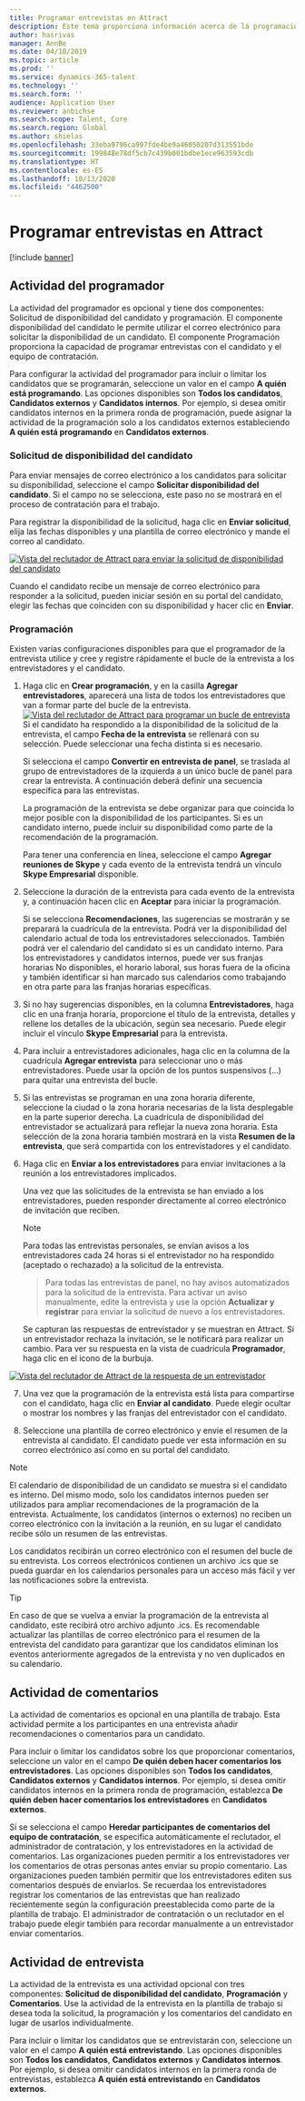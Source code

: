 ```yaml
---
title: Programar entrevistas en Attract
description: Este tema proporciona información acerca de la programación de la entrevista y las actividades de realimentación en Attract.
author: hasrivas
manager: AnnBe
ms.date: 04/10/2019
ms.topic: article
ms.prod: ''
ms.service: dynamics-365-talent
ms.technology: ''
ms.search.form: ''
audience: Application User
ms.reviewer: anbichse
ms.search.scope: Talent, Core
ms.search.region: Global
ms.author: shielas
ms.openlocfilehash: 33eba9796ca997fde4be9a46050207d313551bde
ms.sourcegitcommit: 199848e78df5cb7c439b001bdbe1ece963593cdb
ms.translationtype: HT
ms.contentlocale: es-ES
ms.lasthandoff: 10/13/2020
ms.locfileid: "4462500"
---
```

# <a name="schedule-interviews-in-attract"></a>Programar entrevistas en Attract

[!include [banner](includes/banner.md)]

## <a name="scheduler-activity"></a>Actividad del programador

La actividad del programador es opcional y tiene dos componentes: Solicitud de disponibilidad del candidato y programación. El componente disponibilidad del candidato le permite utilizar el correo electrónico para solicitar la disponibilidad de un candidato. El componente Programación proporciona la capacidad de programar entrevistas con el candidato y el equipo de contratación.

Para configurar la actividad del programador para incluir o limitar los candidatos que se programarán, seleccione un valor en el campo **A quién está programando**. Las opciones disponibles son **Todos los candidatos**, **Candidatos externos** y **Candidatos internos**. Por ejemplo, si desea omitir candidatos internos en la primera ronda de programación, puede asignar la actividad de la programación solo a los candidatos externos estableciendo **A quién está programando** en **Candidatos externos**.

### <a name="candidate-availability-request"></a>Solicitud de disponibilidad del candidato

Para enviar mensajes de correo electrónico a los candidatos para solicitar su disponibilidad, seleccione el campo **Solicitar disponibilidad del candidato**. Si el campo no se selecciona, este paso no se mostrará en el proceso de contratación para el trabajo.

Para registrar la disponibilidad de la solicitud, haga clic en **Enviar solicitud**, elija las fechas disponibles y una plantilla de correo electrónico y mande el correo al candidato.

[![Vista del reclutador de Attract para enviar la solicitud de disponibilidad del candidato](./media/scheduler-candidate-request.png)](./media/scheduler-candidate-request.png)

Cuando el candidato recibe un mensaje de correo electrónico para responder a la solicitud, pueden iniciar sesión en su portal del candidato, elegir las fechas que coinciden con su disponibilidad y hacer clic en **Enviar**.

### <a name="schedule"></a>Programación
Existen varias configuraciones disponibles para que el programador de la entrevista utilice y cree y registre rápidamente el bucle de la entrevista a los entrevistadores y el candidato.

1. Haga clic en **Crear programación**, y en la casilla **Agregar entrevistadores**, aparecerá una lista de todos los entrevistadores que van a formar parte del bucle de la entrevista.
[![Vista del reclutador de Attract para programar un bucle de entrevista](./media/schedule-start-over.png)](./media/schedule-start-over.png)   
    Si el candidato ha respondido a la disponibilidad de la solicitud de la entrevista, el campo **Fecha de la entrevista** se rellenará con su selección. Puede seleccionar una fecha distinta si es necesario.
    
    Si selecciona el campo **Convertir en entrevista de panel**, se traslada al grupo de entrevistadores de la izquierda a un único bucle de panel para crear la entrevista. A continuación deberá definir una secuencia específica para las entrevistas.
    
    La programación de la entrevista se debe organizar para que coincida lo mejor posible con la disponibilidad de los participantes. Si es un candidato interno, puede incluir su disponibilidad como parte de la recomendación de la programación.
    
    Para tener una conferencia en línea, seleccione el campo **Agregar reuniones de Skype** y cada evento de la entrevista tendrá un vínculo **Skype Empresarial** disponible.

2. Seleccione la duración de la entrevista para cada evento de la entrevista y, a continuación hacen clic en **Aceptar** para iniciar la programación.

    Si se selecciona **Recomendaciones**, las sugerencias se mostrarán y se preparará la cuadrícula de la entrevista. Podrá ver la disponibilidad del calendario actual de toda los entrevistadores seleccionados. También podrá ver el calendario del candidato si es un candidato interno. Para los entrevistadores y candidatos internos, puede ver sus franjas horarias No disponibles, el horario laboral, sus horas fuera de la oficina y también identificar si han marcado sus calendarios como trabajando en otra parte para las franjas horarias específicas. 

3. Si no hay sugerencias disponibles, en la columna **Entrevistadores**, haga clic en una franja horaria, proporcione el título de la entrevista, detalles y rellene los detalles de la ubicación, según sea necesario. Puede elegir incluir el vínculo **Skype Empresarial** para la entrevista.

4. Para incluir a entrevistadores adicionales, haga clic en la columna de la cuadrícula **Agregar entrevista** para seleccionar uno o más entrevistadores. Puede usar la opción de los puntos suspensivos (...) para quitar una entrevista del bucle.
    
5. Si las entrevistas se programan en una zona horaria diferente, seleccione la ciudad o la zona horaria necesarias de la lista desplegable en la parte superior derecha. La cuadrícula de disponibilidad del entrevistador se actualizará para reflejar la nueva zona horaria. Esta selección de la zona horaria también mostrará en la vista **Resumen de la entrevista**, que será compartida con los entrevistadores y el candidato. 

6. Haga clic en **Enviar a los entrevistadores** para enviar invitaciones a la reunión a los entrevistadores implicados.

    Una vez que las solicitudes de la entrevista se han enviado a los entrevistadores, pueden responder directamente al correo electrónico de invitación que reciben.

    >[!NOTE]
    > Para todas las entrevistas personales, se envían avisos a los entrevistadores cada 24 horas si el entrevistador no ha respondido (aceptado o rechazado) a la solicitud de la entrevista.

    > Para todas las entrevistas de panel, no hay avisos automatizados para la solicitud de la entrevista. Para activar un aviso manualmente, edite la entrevista y use la opción **Actualizar y registrar** para enviar la solicitud de nuevo a los entrevistadores.

    Se capturan las respuestas de entrevistador y se muestran en Attract. Si un entrevistador rechaza la invitación, se le notificará para realizar un cambio. Para ver su respuesta en la vista de cuadrícula **Programador**, haga clic en el icono de la burbuja.

[![Vista del reclutador de Attract de la respuesta de un entrevistador](./media/schedule-interviewer-response2.png)](./media/schedule-interviewer-response2.png)

7. Una vez que la programación de la entrevista está lista para compartirse con el candidato, haga clic en **Enviar al candidato**. Puede elegir ocultar o mostrar los nombres y las franjas del entrevistador con el candidato.

8. Seleccione una plantilla de correo electrónico y envíe el resumen de la entrevista al candidato. El candidato puede ver esta información en su correo electrónico así como en su portal del candidato.
    
>[!NOTE] 
> El calendario de disponibilidad de un candidato se muestra si el candidato es interno. Del mismo modo, solo los candidatos internos pueden ser utilizados para ampliar recomendaciones de la programación de la entrevista. Actualmente, los candidatos (internos o externos) no reciben un correo electrónico con la invitación a la reunión, en su lugar el candidato recibe sólo un resumen de las entrevistas.

Los candidatos recibirán un correo electrónico con el resumen del bucle de su entrevista. Los correos electrónicos contienen un archivo .ics que se pueda guardar en los calendarios personales para un acceso más fácil y ver las notificaciones sobre la entrevista.

>[!TIP] 
> En caso de que se vuelva a enviar la programación de la entrevista al candidato, este recibirá otro archivo adjunto .ics. Es recomendable actualizar las plantillas de correo electrónico para el resumen de la entrevista del candidato para garantizar que los candidatos eliminan los eventos anteriormente agregados de la entrevista y no ven duplicados en su calendario. 

## <a name="feedback-activity"></a>Actividad de comentarios

La actividad de comentarios es opcional en una plantilla de trabajo. Esta actividad permite a los participantes en una entrevista añadir recomendaciones o comentarios para un candidato. 

Para incluir o limitar los candidatos sobre los que proporcionar comentarios, seleccione un valor en el campo **De quién deben hacer comentarios los entrevistadores**.  Las opciones disponibles son **Todos los candidatos**, **Candidatos externos** y **Candidatos internos**. Por ejemplo, si desea omitir candidatos internos en la primera ronda de programación, establezca **De quién deben hacer comentarios los entrevistadores** en **Candidatos externos**.

Si se selecciona el campo **Heredar participantes de comentarios del equipo de contratación**, se especifica automáticamente el reclutador, el administrador de contratación, y los entrevistadores en la actividad de comentarios. Las organizaciones pueden permitir a los entrevistadores ver los comentarios de otras personas antes enviar su propio comentario. Las organizaciones pueden también permitir que los entrevistadores editen sus comentarios después de enviarlos. Se recuerdaa los entrevistadores registrar los comentarios de las entrevistas que han realizado recientemente según la configuración preestablecida como parte de la plantilla de trabajo. El administrador de contratación o un reclutador en el trabajo puede elegir también para recordar manualmente a un entrevistador enviar comentarios.

## <a name="interview-activity"></a>Actividad de entrevista

La actividad de la entrevista es una actividad opcional con tres componentes: **Solicitud de disponibilidad del candidato**, **Programación** y **Comentarios**. Use la actividad de la entrevista en la plantilla de trabajo si desea toda la solicitud, la programación y los comentarios del candidato en lugar de usarlos individualmente.

Para incluir o limitar los candidatos que se entrevistarán con, seleccione un valor en el campo **A quién está entrevistando**. Las opciones disponibles son **Todos los candidatos**, **Candidatos externos** y **Candidatos internos**. Por ejemplo, si desea omitir candidatos internos en la primera ronda de entrevistas, establezca **A quién está entrevistando** en **Candidatos externos**.
